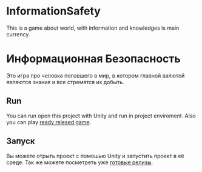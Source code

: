 ﻿# InformationSafety
This is a game about world, with information and 
knowledges is main currency. 

# Информационная Безопасность
Это игра про человка попавшего в мир, в котором
главной валютой являются знания и все стремятся их
добыть.

## Run
You can run open this project with Unity and run in project
enviroment. Also you can play
[ready relesed game](https://github.com/Kostya-228/InformationSafety/releases).

## Запуск
Вы можете отрыть проект с помошью Unity и запустить 
проект в её среде. Так же можете посметреть уже 
[готовые релизы](https://github.com/Kostya-228/InformationSafety/releases).

